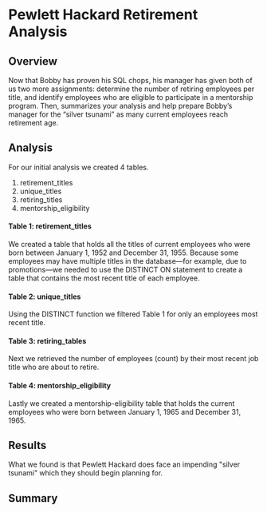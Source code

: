 # Pewlett Hackard Retirement Analysis 

## Overview 
Now that Bobby has proven his SQL chops, his manager has given both of us two more assignments: determine the number of retiring employees per title, and identify employees who are eligible to participate in a mentorship program. Then, summarizes your analysis and help prepare Bobby’s manager for the “silver tsunami” as many current employees reach retirement age.

## Analysis 
For our initial analysis we created 4 tables.
1. retirement_titles
2. unique_titles
3. retiring_titles
4. mentorship_eligibility 

#### Table 1: retirement_titles 
We created a table that holds all the titles of current employees who were born between January 1, 1952 and December 31, 1955. Because some employees may have multiple titles in the database—for example, due to promotions—we needed to use the DISTINCT ON statement to create a table that contains the most recent title of each employee.

#### Table 2: unique_titles 
Using the DISTINCT function we filtered Table 1 for only an employees most recent title.

#### Table 3: retiring_tables 
Next we retrieved the number of employees (count) by their most recent job title who are about to retire. 

#### Table 4: mentorship_eligibility 
Lastly we created a mentorship-eligibility table that holds the current employees who were born between January 1, 1965 and December 31, 1965.

## Results 
What we found is that Pewlett Hackard does face an impending "silver tsunami" which they should begin planning for. 
## Summary 
